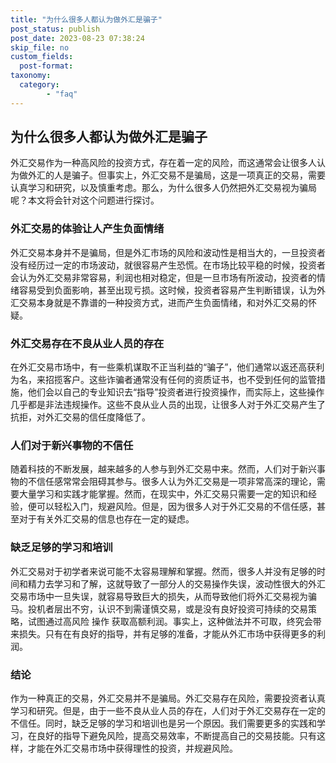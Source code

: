 ```yaml
---
title: "为什么很多人都认为做外汇是骗子"
post_status: publish
post_date: 2023-08-23 07:38:24
skip_file: no
custom_fields: 
  post-format: 
taxonomy:
  category:
        - "faq"
---
```


## 为什么很多人都认为做外汇是骗子

外汇交易作为一种高风险的投资方式，存在着一定的风险，而这通常会让很多人认为做外汇的人是骗子。但事实上，外汇交易不是骗局，这是一项真正的交易，需要认真学习和研究，以及慎重考虑。那么，为什么很多人仍然把外汇交易视为骗局呢？本文将会针对这个问题进行探讨。

### 外汇交易的体验让人产生负面情绪

外汇交易本身并不是骗局，但是外汇市场的风险和波动性是相当大的，一旦投资者没有经历过一定的市场波动，就很容易产生恐慌。在市场比较平稳的时候，投资者会认为外汇交易非常容易，利润也相对稳定，但是一旦市场有所波动，投资者的情绪容易受到负面影响，甚至出现亏损。这时候，投资者容易产生判断错误，认为外汇交易本身就是不靠谱的一种投资方式，进而产生负面情绪，和对外汇交易的怀疑。

### 外汇交易存在不良从业人员的存在

在外汇交易市场中，有一些乘机谋取不正当利益的“骗子”，他们通常以返还高获利为名，来招揽客户。这些诈骗者通常没有任何的资质证书，也不受到任何的监管措施，他们会以自己的专业知识去“指导”投资者进行投资操作，而实际上，这些操作几乎都是非法违规操作。这些不良从业人员的出现，让很多人对于外汇交易产生了抗拒，对外汇交易的信任度降低了。

### 人们对于新兴事物的不信任

随着科技的不断发展，越来越多的人参与到外汇交易中来。然而，人们对于新兴事物的不信任感常常会阻碍其参与。很多人认为外汇交易是一项非常高深的理论，需要大量学习和实践才能掌握。然而，在现实中，外汇交易只需要一定的知识和经验，便可以轻松入门，规避风险。但是，因为很多人对于外汇交易的不信任感，甚至对于有关外汇交易的信息也存在一定的疑虑。

### 缺乏足够的学习和培训

外汇交易对于初学者来说可能不太容易理解和掌握。然而，很多人并没有足够的时间和精力去学习和了解，这就导致了一部分人的交易操作失误，波动性很大的外汇交易市场中一旦失误，就容易导致巨大的损失，从而导致他们将外汇交易视为骗马。投机者层出不穷，认识不到需谨慎交易，或是没有良好投资可持续的交易策略，试图通过高风险 操作 获取高额利润。事实上，这种做法并不可取，终究会带来损失。只有在有良好的指导，并有足够的准备，才能从外汇市场中获得更多的利润。

### 结论

作为一种真正的交易，外汇交易并不是骗局。外汇交易存在风险，需要投资者认真学习和研究。但是，由于一些不良从业人员的存在，人们对于外汇交易存在一定的不信任。同时，缺乏足够的学习和培训也是另一个原因。我们需要更多的实践和学习，在良好的指导下避免风险，提高交易效率，不断提高自己的交易技能。只有这样，才能在外汇交易市场中获得理性的投资，并规避风险。
